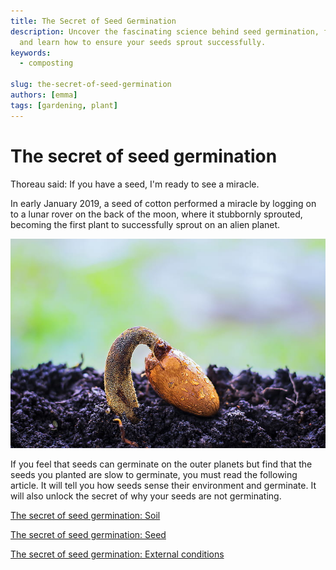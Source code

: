 ```yaml
---
title: The Secret of Seed Germination
description: Uncover the fascinating science behind seed germination, from soil and seed biology to environmental conditions, 
  and learn how to ensure your seeds sprout successfully.
keywords:
  - composting

slug: the-secret-of-seed-germination
authors: [emma]
tags: [gardening, plant]
---
```


# The secret of seed germination


Thoreau said: If you have a seed, I'm ready to see a miracle.

In early January 2019, a seed of cotton performed a miracle by logging on to a lunar rover on the back of the moon, 
where it stubbornly sprouted, becoming the first plant to successfully sprout on an alien planet.
<!-- truncate -->


![](./img/img_1.png)


If you feel that seeds can germinate on the outer planets but find that the seeds you planted are slow to germinate, 
you must read the following article. It will tell you how seeds sense their environment and germinate. 
It will also unlock the secret of why your seeds are not germinating.

[The secret of seed germination: Soil](/blog/the-secret-of-seed-germination-soil)

[The secret of seed germination: Seed](/blog/the-secret-of-seed-germination-seed)

[The secret of seed germination: External conditions](/blog/the-secret-of-seed-germination-external-conditions)
